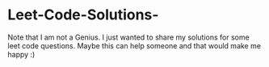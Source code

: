 # Leet-Code-Solutions-
Note that I am not a Genius. I just wanted to share my solutions for  some leet code questions. Maybe this can help someone and that would make me happy :)
